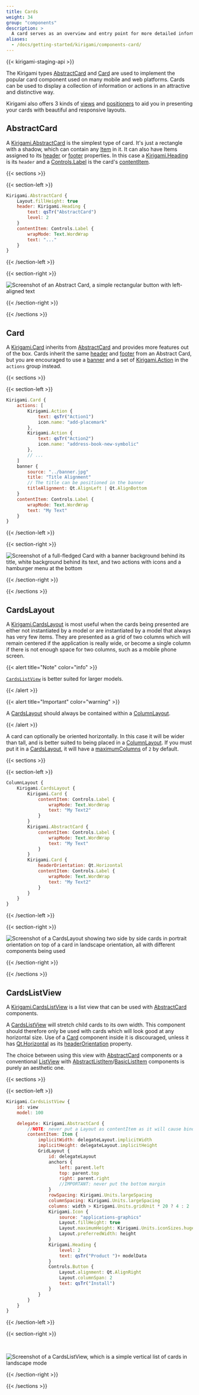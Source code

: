 ```yaml
---
title: Cards
weight: 34
group: "components"
description: >
  A card serves as an overview and entry point for more detailed information and can offer direct access to the most important actions of an item.
aliases:
  - /docs/getting-started/kirigami/components-card/
---
```


{{< kirigami-staging-api >}}

The Kirigami types [AbstractCard](docs:kirigami2;AbstractCard) and [Card](docs:kirigami2;Card) are used to implement the popular card component used on many mobile and web platforms. Cards can be used to display a collection of information or actions in an attractive and distinctive way.

Kirigami also offers 3 kinds of [views](https://doc.qt.io/qt-6/qtquick-modelviewsdata-modelview.html) and [positioners](https://doc.qt.io/qt-6/qtquick-positioning-layouts.html) to aid you in presenting your cards with beautiful and responsive layouts.

## AbstractCard

A [Kirigami.AbstractCard](docs:kirigami2;AbstractCard) is the simplest type of card. It's just a rectangle with a shadow, which can contain any [Item](docs:qtquick;QtQuick.Item) in it. It can also have Items assigned to its [header](docs:kirigami2;templates::AbstractCard::header) or [footer](docs:kirigami2;templates::AbstractCard::footer) properties. In this case a [Kirigami.Heading](docs:kirigami2;Heading) is its `header` and a [Controls.Label](docs:qtquickcontrols;QtQuick.Controls.Label) is the card's [contentItem](https://doc.qt.io/Qt-6/qml-qtquick-controls-control.html#contentItem-prop).

{{< sections >}}

{{< section-left >}}

```qml
Kirigami.AbstractCard {
    Layout.fillHeight: true
    header: Kirigami.Heading {
        text: qsTr("AbstractCard")
        level: 2
    }
    contentItem: Controls.Label {
        wrapMode: Text.WordWrap
        text: "..."
    }
}
```

{{< /section-left >}}

{{< section-right >}}

![Screenshot of an Abstract Card, a simple rectangular button with left-aligned text](/docs/getting-started/kirigami/components-card/abstract-card.png)

{{< /section-right >}}

{{< /sections >}}


## Card

A [Kirigami.Card](docs:kirigami2;Card) inherits from [AbstractCard](docs:kirigami2;AbstractCard) and provides more features out of the box. Cards inherit the same [header](docs:kirigami2;templates::AbstractCard::header) and [footer](docs:kirigami2;templates::AbstractCard::footer) from an Abstract Card, but you are encouraged to use a [banner](docs:kirigami2;Card::banner) and a set of [Kirigami.Action](docs:kirigami2;Action) in the `actions` group instead.

{{< sections >}}

{{< section-left >}}

```qml
Kirigami.Card {
    actions: [
        Kirigami.Action {
            text: qsTr("Action1")
            icon.name: "add-placemark"
        },
        Kirigami.Action {
            text: qsTr("Action2")
            icon.name: "address-book-new-symbolic"
        },
        // ...
    ]
    banner {
        source: "../banner.jpg"
        title: "Title Alignment"
        // The title can be positioned in the banner
        titleAlignment: Qt.AlignLeft | Qt.AlignBottom
    }
    contentItem: Controls.Label {
        wrapMode: Text.WordWrap
        text: "My Text"
    }
}

```

{{< /section-left >}}

{{< section-right >}}

![Screenshot of a full-fledged Card with a banner background behind its title, white background behind its text, and two actions with icons and a hamburger menu at the bottom](/docs/getting-started/kirigami/components-card/card1.png)

{{< /section-right >}}

{{< /sections >}}

## CardsLayout

A [Kirigami.CardsLayout](docs:kirigami2;CardsLayout) is most useful when the cards being presented are either not instantiated by a model or are instantiated by a model that always has very few items. They are presented as a grid of two columns which will remain centered if the application is really wide, or become a single column if there is not enough space for two columns, such as a mobile phone screen.

{{< alert title="Note" color="info" >}}

[`CardsListView`](docs:kirigami2;CardsListView) is better suited for larger models.

{{< /alert >}}

{{< alert title="Important" color="warning" >}}

A [CardsLayout](docs:kirigami2;CardsLayout) should always be contained within a [ColumnLayout](https://doc.qt.io/qt-6/qml-qtquick-layouts-columnlayout.html).

{{< /alert >}}

A card can optionally be oriented horizontally. In this case it will be wider than tall, and is better suited to being placed in a [ColumnLayout](https://doc.qt.io/qt-6/qml-qtquick-layouts-columnlayout.html). If you must put it in a [CardsLayout](docs:kirigami2;CardsLayout), it will have a [maximumColumns](docs:kirigami2;CardsLayout::maximumColumns) of `2` by default.

{{< sections >}}

{{< section-left >}}

```qml
ColumnLayout {
    Kirigami.CardsLayout {
        Kirigami.Card {
            contentItem: Controls.Label {
                wrapMode: Text.WordWrap
                text: "My Text2"
            }
        }
        Kirigami.AbstractCard { 
            contentItem: Controls.Label {
                wrapMode: Text.WordWrap
                text: "My Text"
            }
        }
        Kirigami.Card {
            headerOrientation: Qt.Horizontal
            contentItem: Controls.Label {
                wrapMode: Text.WordWrap
                text: "My Text2"
            }
        }
    }
}
```

{{< /section-left >}}

{{< section-right >}}

![Screenshot of a CardsLayout showing two side by side cards in portrait orientation on top of a card in landscape orientation, all with different components being used](/docs/getting-started/kirigami/components-card/cardslayout.png)

{{< /section-right >}}

{{< /sections >}}

## CardsListView

A [Kirigami.CardsListView](docs:kirigami2;CardsListView) is a list view that can be used with [AbstractCard](docs:kirigami2;AbstractCard) components.

A [CardsListView](docs:kirigami2;CardsListView) will stretch child cards to its own width. This component should therefore only be used with cards which will look good at any horizontal size. Use of a [Card](docs:kirigami2;Card) component inside it is discouraged, unless it has [Qt.Horizontal](docs:qtcore;Qt::Orientation) as its [headerOrientation](docs:kirigami2;templates::AbstractCard::headerOrientation) property.

The choice between using this view with [AbstractCard](docs:kirigami2;AbstractCard) components or a conventional [ListView](docs:qtquick;QtQuick.ListView) with [AbstractListItem](docs:kirigami2;AbstractListItem)/[BasicListItem](docs:kirigami2;BasicListItem) components is purely an aesthetic one.

{{< sections >}}

{{< section-left >}}

```qml
Kirigami.CardsListView {
    id: view
    model: 100

    delegate: Kirigami.AbstractCard {
        //NOTE: never put a Layout as contentItem as it will cause binding loops
        contentItem: Item {
            implicitWidth: delegateLayout.implicitWidth
            implicitHeight: delegateLayout.implicitHeight
            GridLayout {
                id: delegateLayout
                anchors {
                    left: parent.left
                    top: parent.top
                    right: parent.right
                    //IMPORTANT: never put the bottom margin
                }
                rowSpacing: Kirigami.Units.largeSpacing
                columnSpacing: Kirigami.Units.largeSpacing
                columns: width > Kirigami.Units.gridUnit * 20 ? 4 : 2
                Kirigami.Icon {
                    source: "applications-graphics"
                    Layout.fillHeight: true
                    Layout.maximumHeight: Kirigami.Units.iconSizes.huge
                    Layout.preferredWidth: height
                }
                Kirigami.Heading {
                    level: 2
                    text: qsTr("Product ")+ modelData
                }
                Controls.Button {
                    Layout.alignment: Qt.AlignRight
                    Layout.columnSpan: 2 
                    text: qsTr("Install")
                }
            }
        }
    }
}
```

{{< /section-left >}}

{{< section-right >}}

<br>

![Screenshot of a CardsListView, which is a simple vertical list of cards in landscape mode](/docs/getting-started/kirigami/components-card/cardslistview.png)

{{< /section-right >}}

{{< /sections >}}
